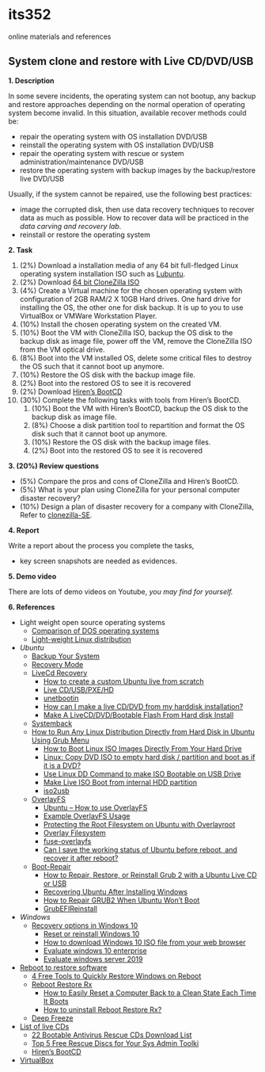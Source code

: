 # its352
online materials and references

## System clone and restore with Live CD/DVD/USB

**1. Description**

In some severe incidents, the operating system can not bootup, any backup and restore approaches depending on the normal operation of operating system become invalid. In this situation, available recover methods could be:

* repair the operating system with OS installation DVD/USB 
* reinstall the operating system with OS installation DVD/USB 
* repair the operating system with rescue or system administration/maintenance DVD/USB
* restore the operating system with backup images by the backup/restore live DVD/USB
  
Usually, if the system cannot be repaired, use the following best practices:
* image the corrupted disk, then use data recovery techniques to recover data as much as possible. How to recover data will be practiced in the *data carving and recovery lab*.
* reinstall or restore the operating system

**2. Task**
1. (2%) Download a installation media  of any 64 bit full-fledged Linux operating system installation ISO such as [Lubuntu](https://lubuntu.me/).
2. (2%) Download [64 bit CloneZilla ISO](https://clonezilla.org/)
3. (4%) Create a Virtual machine for the chosen operating system with configuration of 2GB RAM/2 X 10GB Hard drives. One hard drive for installing the OS, the other one for disk backup. It is up to you to use VirtualBox or VMWare Workstation Player.
4. (10%) Install the chosen operating system on the created VM.
5. (10%) Boot the VM with CloneZilla ISO, backup the OS disk to the backup disk as image file, power off the VM, remove the CloneZilla ISO from the VM optical drive.
6. (8%) Boot into the VM installed OS, delete some critical files to destroy the OS such that it cannot boot up anymore.
7. (10%) Restore the OS disk with the backup image file.
8. (2%) Boot into the restored OS to see it is recovered
9. (2%) Download [Hiren’s BootCD](https://www.hirensbootcd.org/download/)
10. (30%) Complete the following tasks with tools from Hiren’s BootCD.
    1.  (10%) Boot the VM with Hiren’s BootCD, backup the OS disk to the backup disk as image file.
    2.  (8%) Choose a disk partition tool to repartition and format the OS disk such that it cannot boot up anymore.
    3.  (10%) Restore the OS disk with the backup image files.
    4.  (2%) Boot into the restored OS to see it is recovered

**3. (20%) Review questions**
* (5%) Compare the pros and cons of CloneZilla and Hiren’s BootCD.
* (5%) What is your plan using CloneZilla for your personal computer disaster recovery?
* (10%) Design a plan of disaster recovery for a company with CloneZilla, Refer to [clonezilla-SE](https://clonezilla.org/clonezilla-SE/).

**4. Report**

Write a report about the process you complete the tasks, 
* key screen snapshots are needed as evidences.

**5. Demo video**

There are lots of demo videos on Youtube, *you may find for yourself.*

**6. References**
* Light weight open source operating systems
  * [Comparison of DOS operating systems](https://en.wikipedia.org/wiki/Comparison_of_DOS_operating_systems)
  * [Light-weight Linux distribution](https://en.wikipedia.org/wiki/Light-weight_Linux_distribution)
* _Ubuntu_
  * [Backup Your System](https://help.ubuntu.com/community/BackupYourSystem)
  * [Recovery Mode](https://wiki.ubuntu.com/RecoveryMode)
  * [LiveCd Recovery](https://help.ubuntu.com/community/LiveCdRecovery)
    * [How to create a custom Ubuntu live from scratch](https://itnext.io/how-to-create-a-custom-ubuntu-live-from-scratch-dd3b3f213f81)
    * [Live CD/USB/PXE/HD](https://gparted.org/livecd.php)
    * [unetbootin](https://unetbootin.github.io/)
    * [How can I make a live CD/DVD from my harddisk installation?](https://askubuntu.com/questions/25623/how-can-i-make-a-live-cd-dvd-from-my-harddisk-installation)
    * [Make A LiveCD/DVD/Bootable Flash From Hard disk Install](https://help.ubuntu.com/community/MakeALiveCD/DVD/BootableFlashFromHarddiskInstall)
  * [Systemback ](https://vitux.com/how-to-restore-your-ubuntu-linux-system-to-its-previous-state/)
  * [How to Run Any Linux Distribution Directly from Hard Disk in Ubuntu Using Grub Menu](https://www.tecmint.com/run-linux-live-images-from-hard-disk-in-linux/)
    * [How to Boot Linux ISO Images Directly From Your Hard Drive](https://www.howtogeek.com/196933/how-to-boot-linux-iso-images-directly-from-your-hard-drive/)
    * [Linux: Copy DVD ISO to empty hard disk / partition and boot as if it is a DVD?](https://superuser.com/questions/334187/linux-copy-dvd-iso-to-empty-hard-disk-partition-and-boot-as-if-it-is-a-dvd)
    * [Use Linux DD Command to make ISO Bootable on USB Drive](https://medium.com/@tbeach/use-unix-dd-command-to-os-bootable-on-usb-drive-6671945d95a6)
    * [Make Live ISO Boot from internal HDD partition](https://community.spiceworks.com/topic/737593-make-live-iso-boot-from-internal-hdd-partition)
    * [iso2usb](https://help.ubuntu.com/community/Installation/iso2usb)
  * [OverlayFS](https://en.wikipedia.org/wiki/OverlayFS)
    * [Ubuntu – How to use OverlayFS](https://itectec.com/ubuntu/ubuntu-how-to-use-overlayfs/)
    * [Example OverlayFS Usage](https://askubuntu.com/questions/699565/example-overlayfs-usage)
    * [Protecting the Root Filesystem on Ubuntu with Overlayroot](https://spin.atomicobject.com/2015/03/10/protecting-ubuntu-root-filesystem/)
    * [Overlay Filesystem](https://www.kernel.org/doc/html/latest/filesystems/overlayfs.html)
    * [fuse-overlayfs](https://github.com/containers/fuse-overlayfs)
    * [Can I save the working status of Ubuntu before reboot, and recover it after reboot?](https://unix.stackexchange.com/questions/498283/can-i-save-the-working-status-of-ubuntu-before-reboot-and-recover-it-after-rebo)
  * [Boot-Repair](https://help.ubuntu.com/community/Boot-Repair)
    * [How to Repair, Restore, or Reinstall Grub 2 with a Ubuntu Live CD or USB](https://howtoubuntu.org/how-to-repair-restore-reinstall-grub-2-with-a-ubuntu-live-cd)
    * [Recovering Ubuntu After Installing Windows](https://help.ubuntu.com/community/RecoveringUbuntuAfterInstallingWindows)
    * [How to Repair GRUB2 When Ubuntu Won’t Boot](https://www.howtogeek.com/114884/how-to-repair-grub2-when-ubuntu-wont-boot/)
    * [GrubEFIReinstall](https://wiki.debian.org/GrubEFIReinstall)
* _Windows_
  * [Recovery options in Windows 10](https://support.microsoft.com/en-us/help/12415/windows-10-recovery-options)
    * [Reset or reinstall Windows 10](https://support.microsoft.com/en-us/windows/reset-or-reinstall-windows-10-cd352bd8-4cb6-411a-f2f5-1814bd8d453c)
    * [How to download Windows 10 ISO file from your web browser](https://windows10.help/blogs/entry/24-how-to-download-the-latest-windows-10-iso-files-directly-using-your-web-browser/)
    * [Evaluate windows 10 enterprise](https://www.microsoft.com/en-us/evalcenter/evaluate-windows-10-enterprise)
    * [Evaluate windows server 2019](https://www.microsoft.com/en-us/evalcenter/evaluate-windows-server-2019)
* [Reboot to restore software](https://en.wikipedia.org/wiki/Reboot_to_restore_software)
  * [4 Free Tools to Quickly Restore Windows on Reboot](https://www.raymond.cc/blog/reboot-windows-and-automatically-restore-to-its-original-state/)
  * [Reboot Restore Rx](https://en.wikipedia.org/wiki/Reboot_Restore_Rx)
    * [How to Easily Reset a Computer Back to a Clean State Each Time It Boots](https://www.howtogeek.com/166205/how-to-easily-reset-a-computer-back-to-a-clean-state-each-time-it-boots/)
    * [How to uninstall Reboot Restore Rx?](http://www.uninstallhelps.com/how-to-uninstall-reboot-restore-rx-by-www-horizon-datasys-com1.html)
  * [Deep Freeze](https://en.wikipedia.org/wiki/Deep_Freeze_(software))
* [List of live CDs](https://en.wikipedia.org/wiki/List_of_live_CDs)
  * [22 Bootable Antivirus Rescue CDs Download List](https://www.itechtics.com/rescue-disc-virus-scan/)
  * [Top 5 Free Rescue Discs for Your Sys Admin Toolki](https://techtalk.gfi.com/top-5-free-rescue-discs-for-your-sys-admin-toolkit/)
  * [Hiren’s BootCD](https://www.hirensbootcd.org/)
* [VirtualBox](https://www.virtualbox.org/)